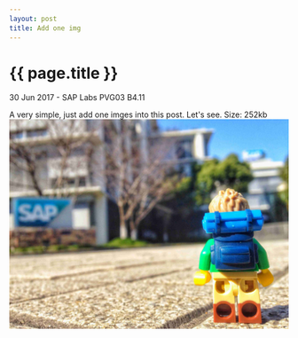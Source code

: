 ```yaml
---
layout: post
title: Add one img
---
```


{{ page.title }}
================

<p class="meta">30 Jun 2017 - SAP Labs PVG03 B4.11</p>

A very simple, just add one imges into this post. Let's see.
Size: 252kb
<a> 
<img src="/images/posts/1.jpg">
</a>
